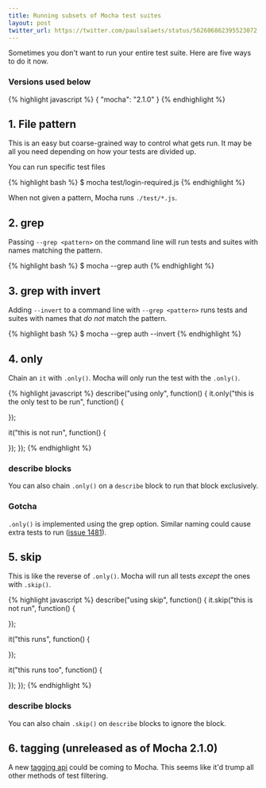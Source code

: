 ```yaml
---
title: Running subsets of Mocha test suites
layout: post
twitter_url: https://twitter.com/paulsalaets/status/562606862395523072
---
```


Sometimes you don't want to run your entire test suite. Here are five ways to do it now.

### Versions used below

{% highlight javascript %}
{
  "mocha": "2.1.0"
}
{% endhighlight %}

## 1. File pattern

This is an easy but coarse-grained way to control what gets run. It may be all you need depending on how your tests are divided up.

You can run specific test files

{% highlight bash %}
$ mocha test/login-required.js
{% endhighlight %}

When not given a pattern, Mocha runs `./test/*.js`.

## 2. grep

Passing `--grep <pattern>` on the command line will run tests and suites with names matching the pattern.

{% highlight bash %}
$ mocha --grep auth
{% endhighlight %}

## 3. grep with invert

Adding `--invert` to a command line with `--grep <pattern>` runs tests and suites with names that *do not* match the pattern.

{% highlight bash %}
$ mocha --grep auth --invert
{% endhighlight %}

## 4. only

Chain an `it` with `.only()`. Mocha will only run the test with the `.only()`.

{% highlight javascript %}
describe("using only", function() {
  it.only("this is the only test to be run", function() {

  });

  it("this is not run", function() {

  });
});
{% endhighlight %}

### describe blocks

You can also chain `.only()` on a `describe` block to run that block exclusively.

### Gotcha

`.only()` is implemented using the grep option. Similar naming could cause extra tests to run ([issue 1481](https://github.com/mochajs/mocha/issues/1481)).

## 5. skip

This is like the reverse of `.only()`. Mocha will run all tests *except* the ones with `.skip()`.

{% highlight javascript %}
describe("using skip", function() {
  it.skip("this is not run", function() {

  });

  it("this runs", function() {

  });

  it("this runs too", function() {

  });
});
{% endhighlight %}

### describe blocks

You can also chain `.skip()` on `describe` blocks to ignore the block.

## 6. tagging (unreleased as of Mocha 2.1.0)

A new [tagging api](https://github.com/mochajs/mocha/pull/1445) could be coming to Mocha. This seems like it'd trump all other methods of test filtering.
